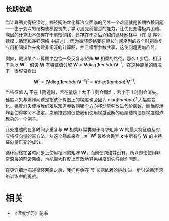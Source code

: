 

## 长期依赖

当计算图变得极深时，神经网络优化算法会面临的另外一个难题就是长期依赖问题——由于变深的结构使模型丧失了学习到先前信息的能力，让优化变得极其困难。深层的计算图不仅存在于前馈网络，还存在于之后介绍的循环网络中（在 章 序列建模：循环和递归网络 中描述）。因为循环网络要在很长时间序列的各个时刻重复应用相同操作来构建非常深的计算图，并且模型参数共享，这使问题更加凸显。


例如，假设某个计算图中包含一条反复与矩阵 $\boldsymbol W$ 相乘的路径。那么 $t$ 步后，相当于乘以 $\boldsymbol W^t$。假设 $\boldsymbol W$ 有特征值分解 $\boldsymbol W = \boldsymbol V \text{diag}(\boldsymbol lambda) \boldsymbol V^{-1}$。在这种简单的情况下，很容易看出

$$
  \boldsymbol W^t = (\boldsymbol V \text{diag}(\boldsymbol lambda) \boldsymbol V^{-1})^t = \boldsymbol V\text{diag}(\boldsymbol lambda)^t  \boldsymbol V^{-1}.
$$

当特征值 $\lambda_i$ 不在 $1$ 附近时，若在量级上大于 $1$ 则会爆炸；若小于 $1$ 时则会消失。梯度消失与爆炸问题是指该计算图上的梯度也会因为 $\text{diag}(\boldsymbol lambda)^t$ 大幅度变化。梯度消失使得我们难以知道参数朝哪个方向移动能够改进代价函数，而梯度爆炸会使得学习不稳定。之前描述的促使我们使用梯度截断的悬崖结构便是梯度爆炸现象的一个例子。


此处描述的在各时间步重复与 $\boldsymbol W$ 相乘非常类似于寻求矩阵 $\boldsymbol W$ 的最大特征值及对应特征向量的幂方法。从这个观点来看，$\boldsymbol x^\top\boldsymbol W^t$ 最终会丢弃 $\boldsymbol x$ 中所有与 $\boldsymbol W$ 的主特征向量正交的成分。


循环网络在各时间步上使用相同的矩阵 $\boldsymbol W$，而前馈网络并没有。所以即使使用非常深层的前馈网络，也能很大程度上有效地避免梯度消失与爆炸问题。


在更详细地描述循环网络之后，我们将会在 节 长期依赖的挑战 进一步讨论循环网络训练中的挑战。




# 相关

- 《深度学习》花书
